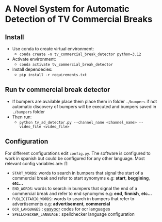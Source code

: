 # A Novel System for Automatic Detection of TV Commercial Breaks

## Install
* Use conda to create virtual environment:
    * ` conda create -n tv_commercial_break_detector python=3.12 ` 
* Activate environment:
    * `conda activate tv_commercial_break_detector `
* Install dependecies: 
    * `pip install -r requirements.txt`

## Run tv commercial break detector


* If bumpers are available place them place them in folder `./bumpers` if not automatic discovery of bumpers will be executed and bumpers saved in `./bumpers` folder
* Then run: 
    * ` python tv_ad_detector.py --channel_name <channel_name> --video_file <video_file> `


## Configuration

For different configurations edit `config.py`. The software is configured to work in spanish but could be configured for any other language. Most relevant config variables are: ∏

* `START_WORDS`: words to search in bumpers that signal the start of a commercial break and refer to start synomyms e.g: __start__, __beggining__, __etc...__
* `END_WORDS`: words to search in bumpers that signal the end of a commercial break and refer to end synomyms e.g: __end__, __finnish__, __etc...__
* `PUBLICITARIO_WORDS`:  words to search in bumpers that refer to advertisements e.g: __advertisement__, __commercial__
* `OCR_LANGUAGES` : [easyocr](https://github.com/JaidedAI/EasyOCR) codes for ocr languages
* `SPELLCHECKER_LANGUAGE` : spellchecker language configuration